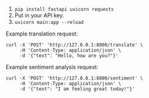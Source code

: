 1. ```pip install fastapi uvicorn requests```
2. Put in your API key.
3. ```uvicorn main:app --reload```

Example translation request:
```
curl -X 'POST' 'http://127.0.0.1:8000/translate' \
     -H 'Content-Type: application/json' \
     -d '{"text": "Hello, how are you?"}'
```

Example sentiment analysis request:
```
curl -X 'POST' 'http://127.0.0.1:8000/sentiment' \
     -H 'Content-Type: application/json' \
     -d '{"text": "I am feeling great today!"}'
```
